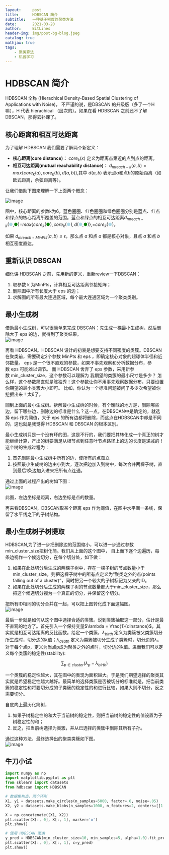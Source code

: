 ```yaml
---
layout:     post
title:      HDBSCAN 简介
subtitle:   一种基于密度的聚类方法
date:       2021-03-20
author:     BitLines
header-img: img/post-bg-blog.jpeg
catalog: true
mathjax: true
tags:
    - 聚类算法
    - 机器学习
---
```


# HDBSCAN 简介
HDBSCAN 全称 (Hierachical Density-Based Spatial Clustering of Applications with Noise)， 不严谨的说，是DBSCAN 的升级版（多了一个H嘛），H 代表 hierachical （层次的）。如果在看 HDBSCAN 之前还不了解DBSCAN，那得去补课了。

## 核心距离和相互可达距离
为了理解 HDBSCAN 我们需要了解两个新定义：
- **核心距离(core distance)：**  $core_k(x)$ 定义为距离点第近的点到点的距离。
- **相互可达距离(mutual reachability distance)：** $d_{mreach-k}(a,b)=max\{core_k(a), core_k(b),d(a,b)\}$,其中 $d(a,b)$ 表示点$a$和点$b$的原始距离（如欧式距离，余弦距离等）。

让我们借助下图来理解一下上面两个概念：

![image](https://user-images.githubusercontent.com/80689631/113087340-ffe37f80-9215-11eb-9061-0a318c37da07.png)

图中，核心距离的参数k为6，蓝色圈圈、红色圈圈和绿色圈圈分别是蓝点、红点和绿点的核心距离所覆盖的范围。蓝点和绿点的相互可达距离$d_{mreach-k}($<font color='lightblue'>●</font>,<font color='green'>●</font>$)$=$max\{core_k($<font color='green'>●</font>$), core_k($<font color='lightblue'>●</font>$), d($<font color='lightblue'>●</font>$,$<font color='green'>●</font>$)\}$,=$core_k($<font color='lightblue'>●</font>$)$。

如果 $d_{mreach-MinPts}(a, b) \le \epsilon$，那么点 $a$ 和点 $a$ 都是核心对象，且点 $a$ 和点 $b$ 相互密度直达。

## 重新认识 DBSCAN

细化讲 HDBSCAN 之前，先用新的定义，重新review一下DBSCAN： 
1. 取参数 k 为MinPts，计算相互可达距离邻接矩阵；
2. 删除图中所有长度大于 eps 的边；
3. 求解图的所有最大连通区域，每个最大连通区域为一个聚类类别。

## 最小生成树
借助最小生成树，可以很简单来完成 DBSCAN：先生成一棵最小生成树，然后删除大于 eps 的边，就得到了聚类结果。  
![image](https://user-images.githubusercontent.com/80689631/113087353-083bba80-9216-11eb-8d52-b1ec4ecfae60.png)

再看 HDBSCAN。HDBSCAN 设计的初衷是想要支持不同密度的类簇。DBSCAN在聚类前，需要确定2个参数 MinPts 和 eps ，即确定核心对象的超球体半径和近邻数量。 eps 是一个很不直观的参数，如果不事先观察和分析数据分布，参数 eps 可能难以调节。 而 HDBSCAN 舍弃了 eps 参数，采用新参数 min_cluster_size，这个参数可以理解为 我期望的类簇的最小尺寸是多少？ 怎么样，这个参数简直就是陈独秀！这个参数让你不用事先观察数据分布，只要设置你期望的最小类簇大小即可。 比如，你认为一个标准问题被问了多少次希望被你挖掘出来！太6了。

回到上面的最小生成树。拆解最小生成树的时候，有个暧昧的地方是，删除哪些边，留下哪些边，删除边的标准是什么？这一点，在DBSCAN中是确定的，就选择  eps 作为阈值，大于 eps 的所有边都将删除，而这点在HDBSCAN中却是不同的，这也就是我觉得 HDBSCAN 和 DBSCAN 的根本区别。

最小生成树只是一个没有环的图，这是不行的，我们要把其转化成一个真正的树才能继续计算，产出的树要满足从根节点到任意叶节点路径上的边的长度是递减的！ 这个树的生成过程为：
1. 首先删除最小生成树中所有的边，使所有的点孤立
2. 按照最小生成树的边由小到大，逐次把边加入到树中，每次合并两棵子树，直到最后1条边加入进来把所有点连通。

通过上面的过程产出的树如下图：  
![image](https://user-images.githubusercontent.com/80689631/113087387-1689d680-9216-11eb-8726-0454a696221e.png)

此图，左边坐标是距离，右边坐标是点的数量。

再来看DBSCAN，DBSCAN取某个距离 eps 作为阈值，在图中水平画一条线，保留了水平线之下的子树结构。

## 最小生成树子树提取
HDBSCAN,为了进一步把删除边的范围缩小，可以进一步通过参数min_cluster_size把树化简。我们从上面的这个图中， 自上而下逐个边遍历，每条边视作一个候选切分，在每个切分处，如下做：
1. 如果在此处切分后生成的两棵子树中，存在一棵子树的节点数量小于min_cluster_size，则把这棵子树中的所有点定义为“聚类之外的点(points falling out of a cluster)”，同时把另一个较大的子树标记为父亲的ID。
2. 如果在此处切分后生成的两棵子树的节点数量都大于min_cluster_size，那么把这个候选切分视为一个真正的切分，并保留这个切分。

把所有ID相同的切分合并在一起，可以把上图转化成下面这幅图。  
![image](https://user-images.githubusercontent.com/80689631/113087440-302b1e00-9216-11eb-87df-28495fc1ec46.png)

最后一步就是如何从这个图中选择合适的类簇。说到类簇抽取这一部分，估计是最不直观的地方了。首先引入一个保持变量$\lambda = \frac{1}{dinstance}$，其实就是相互可达距离的反比函数。给定一个类簇，$\lambda_{birth}$ 定义为类簇被父类簇切分所生成时，切分边的λ值；$\lambda_{death}$ 定义为类簇被切分生成子类簇时，切分边的λ。对于每个点p，定义为当点p成为聚类之外的点时，切分边的λ值。进而我们可以定义每个类簇的稳定性(stability):

$$
\sum_{p \in cluster}(\lambda_p - \lambda_{birth})
$$

一个类簇的稳定性越大，其在图中的表现为面积越大。于是我们期望选择的聚类其实就是希望稳定性越大越好。最简单的选择类簇是否被切分的标准就是，把当前类簇的稳定性和将要切分成的子类簇的稳定性的和进行比较，如果大则不切分，反之需要切分。


自底向上遍历化简树，
1. 如果子树稳定性的和大于当前树的稳定性，则把当前树的稳定性的值设置为子树稳定性的和；
2. 反之，把当前树选择为类簇，并从已选择的类簇中删除其所有子孙。

通过这种方法，最终选择出的聚类类簇如下图。  
 ![image](https://user-images.githubusercontent.com/80689631/113087430-2dc8c400-9216-11eb-9580-6f16c484718d.png)

## 牛刀小试

```Python
import numpy as np
import matplotlib.pyplot as plt
from sklearn import datasets
from hdbscan import HDBSCAN

# 数据集构造，两个环形
X1, y1 = datasets.make_circles(n_samples=5000, factor=.6, noise=.05)
X2, y2 = datasets.make_blobs(n_samples=1000, n_features=2, centers=[[1.2, 1.2]], cluster_std=[[.1]], random_state=9)

X = np.concatenate((X1, X2))
plt.scatter(X[:, 0], X[:, 1], marker='o')
plt.show()

# 使用 HDBSCAN 聚类
y_pred = HDBSCAN(min_cluster_size=10, min_samples=5, alpha=1.0).fit_predict(X)
plt.scatter(X[:, 0], X[:, 1], c=y_pred)
plt.show()
```
